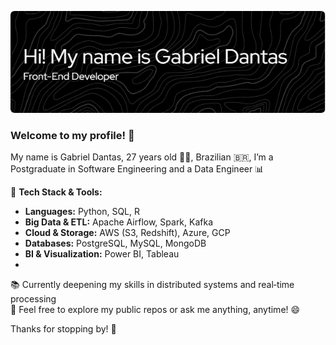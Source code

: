 ![Header](./github-header-image.png)

### Welcome to my profile! 👋

My name is Gabriel Dantas, 27 years old 👨‍💻, Brazilian 🇧🇷,
I’m a Postgraduate in Software Engineering and a Data Engineer 📊 

🔧 **Tech Stack & Tools:**  
- **Languages:** Python, SQL, R  
- **Big Data & ETL:** Apache Airflow, Spark, Kafka  
- **Cloud & Storage:** AWS (S3, Redshift), Azure, GCP  
- **Databases:** PostgreSQL, MySQL, MongoDB  
- **BI & Visualization:** Power BI, Tableau
- 
📚 Currently deepening my skills in distributed systems and real‑time processing  
🔗 Feel free to explore my public repos or ask me anything, anytime! 😄  

Thanks for stopping by! 👋  
